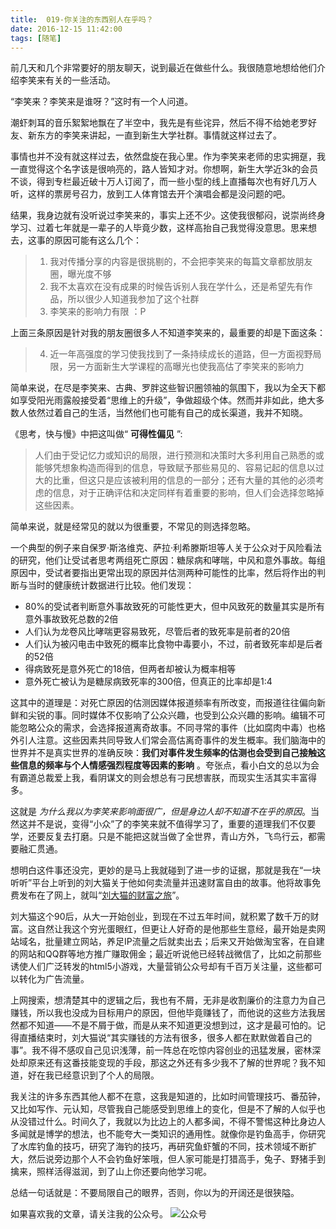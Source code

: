```yaml
---
title:  019-你关注的东西别人在乎吗？
date: 2016-12-15 11:42:00
tags: [随笔]
---
```


前几天和几个非常要好的朋友聊天，说到最近在做些什么。我很随意地想给他们介绍李笑来有关的一些活动。

“李笑来？李笑来是谁呀？”这时有一个人问道。

潮虾刺耳的音乐絮絮地飘在了半空中，我先是有些诧异，然后不得不给她老罗好友、新东方的李笑来讲起，一直到新生大学社群。事情就这样过去了。

事情也并不没有就这样过去，依然盘旋在我心里。作为李笑来老师的忠实拥趸，我一直觉得这个名字该是很响亮的，路人皆知才对。你想啊，新生大学近3k的会员不谈，得到专栏最近破十万人订阅了，而一些小型的线上直播每次也有好几万人听，这样的票房号召力，放到工人体育馆去开个演唱会都是没问题的吧。

结果，我身边就有没听说过李笑来的，事实上还不少。这使我很郁闷，说崇尚终身学习、过着七年就是一辈子的人毕竟少数，这样高抬自己我觉得没意思。思来想去，这事的原因可能有这么几个：

> 1. 我对传播分享的内容是很挑剔的，不会把李笑来的每篇文章都放朋友圈，曝光度不够
> 2. 我不太喜欢在没有成果的时候告诉别人我在学什么，还是希望先有作品，所以很少人知道我参加了这个社群
> 3. 李笑来的影响力有限 ：P

上面三条原因是针对我的朋友圈很多人不知道李笑来的，最重要的却是下面这条：

> 4. 近一年高强度的学习使我找到了一条持续成长的道路，但一方面视野局限，另一方面新生大学课程的高曝光也使我高估了李笑来的影响力

简单来说，在尽是李笑来、古典、罗胖这些智识圈领袖的氛围下，我以为全天下都如享受阳光雨露般接受着“思维上的升级”，争做超级个体。然而并非如此，绝大多数人依然过着自己的生活，当然他们也可能有自己的成长渠道，我并不知晓。

《思考，快与慢》中把这叫做“ **可得性偏见** ”:

> 人们由于受记忆力或知识的局限，进行预测和决策时大多利用自己熟悉的或能够凭想象构造而得到的信息，导致赋予那些易见的、容易记起的信息以过大的比重，但这只是应该被利用的信息的一部分；还有大量的其他的必须考虑的信息，对于正确评估和决定同样有着重要的影响，但人们会选择忽略掉这些因素。

简单来说，就是经常见的就以为很重要，不常见的则选择忽略。

一个典型的例子来自保罗·斯洛维克、萨拉·利希滕斯坦等人关于公众对于风险看法的研究，他们让受试者思考两组死亡原因：糖尿病和哮喘，中风和意外事故。每组原因中，受试者要指出更常出现的原因并估测两种可能性的比率，然后将作出的判断与当时的健康统计数据进行比较。他们发现：

- 80%的受试者判断意外事故致死的可能性更大，但中风致死的数量其实是所有意外事故致死总数的2倍
- 人们认为龙卷风比哮喘更容易致死，尽管后者的致死率是前者的20倍
- 人们认为被闪电击中致死的概率比食物中毒要小，不过，前者致死率却是后者的52倍
- 得病致死是意外死亡的18倍，但两者却被认为概率相等
- 意外死亡被认为是糖尿病致死率的300倍，但真正的比率却是1∶4

这其中的道理是：对死亡原因的估测因媒体报道频率有所改变，而报道往往偏向新鲜和尖锐的事。同时媒体不仅影响了公众兴趣，也受到公众兴趣的影响。编辑不可能忽略公众的需求，会选择报道离奇故事。不同寻常的事件（比如腐肉中毒）也格外引人注意。这些因素共同导致人们常会高估离奇事件的发生概率。我们脑海中的世界并不是真实世界的准确反映：**我们对事件发生频率的估测也会受到自己接触这些信息的频率与个人情感强烈程度等因素的影响** 。夸张点，看小白文的总以为会有霸道总裁爱上我，看阴谋文的则会想总有刁民想害朕，而现实生活其实丰富得多。

这就是 *为什么我以为李笑来影响面很广，但是身边人却不知道不在乎的原因*。当然这并不是说，变得“小众”了的李笑来就不值得学习了，重要的道理我们不仅要学，还要反复去打磨。只是不能把这就当做了全世界，青山方外，飞鸟行云，都需要融汇贯通。

想明白这件事还没完，更妙的是马上我就碰到了进一步的证据，那就是我在“一块听听”平台上听到的刘大猫关于他如何卖流量并迅速财富自由的故事。他将故事免费发布在了网上，就叫“[刘大猫的财富之旅](http://www.liudamao.com/)”。

刘大猫这个90后，从大一开始创业，到现在不过五年时间，就积累了数千万的财富。这自然让我这个穷光蛋眼红，但更让人好奇的是他那些生意经，最开始是卖网站域名，批量建立网站，养足IP流量之后就卖出去；后来又开始做淘宝客，在自建的网站和QQ群等地方推广赚取佣金；最近听说他已经转战微信了，比如之前那些诱使人们广泛转发的html5小游戏，大量营销公众号却有千百万关注量，这些都可以转化为广告流量。

上网搜索，想清楚其中的逻辑之后，我也有不屑，无非是收割廉价的注意力为自己赚钱，所以我也没成为目标用户的原因，但他毕竟赚钱了，而他说的这些方法我居然都不知道——不是不屑于做，而是从来不知道更没想到过，这才是最可怕的。记得直播结束时，刘大猫说“其实赚钱的方法有很多，很多人都在默默做着自己的事”。我不得不感叹自己见识浅薄，前一阵总在吃惊内容创业的迅猛发展，密林深处却原来还有这番技能变现的手段，那这之外还有多少我不了解的世界呢？我不知道，好在我已经意识到了个人的局限。

我关注的许多东西其他人都不在意，这我是知道的，比如时间管理技巧、番茄钟，又比如写作、元认知，尽管我自己能感受到思维上的变化，但是不了解的人似乎也从没错过什么。时间久了，我就以为比边上的人都多闻，不得不警惕这种比身边人多闻就是博学的想法，也不能夸大一类知识的通用性。就像你是钓鱼高手，你研究了水库钓鱼的技巧，研究了海钓的技巧，再研究鱼虾蟹的不同，技术领域不断扩大，然后说旁边那个人不会钓鱼好笨哦，但人家可能是打猎高手，兔子、野猪手到擒来，照样活得滋润，到了山上你还要向他学习呢。

总结一句话就是：不要局限自己的眼界，否则，你以为的开阔还是很狭隘。

如果喜欢我的文章，请关注我的公众号。
![公众号](http://ofjzymouj.bkt.clouddn.com/16-10-24/1552231.jpg)
